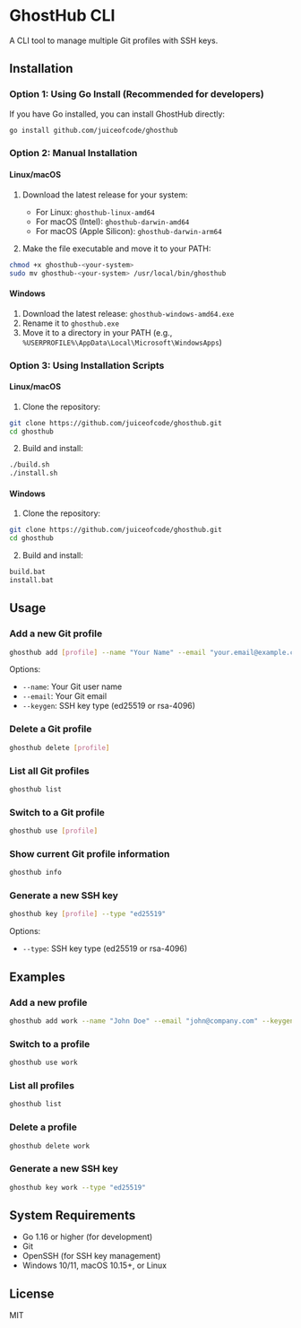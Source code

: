 # GhostHub CLI

A CLI tool to manage multiple Git profiles with SSH keys.

## Installation

### Option 1: Using Go Install (Recommended for developers)

If you have Go installed, you can install GhostHub directly:

```bash
go install github.com/juiceofcode/ghosthub
```

### Option 2: Manual Installation

#### Linux/macOS

1. Download the latest release for your system:
   - For Linux: `ghosthub-linux-amd64`
   - For macOS (Intel): `ghosthub-darwin-amd64`
   - For macOS (Apple Silicon): `ghosthub-darwin-arm64`

2. Make the file executable and move it to your PATH:
```bash
chmod +x ghosthub-<your-system>
sudo mv ghosthub-<your-system> /usr/local/bin/ghosthub
```

#### Windows

1. Download the latest release: `ghosthub-windows-amd64.exe`
2. Rename it to `ghosthub.exe`
3. Move it to a directory in your PATH (e.g., `%USERPROFILE%\AppData\Local\Microsoft\WindowsApps`)

### Option 3: Using Installation Scripts

#### Linux/macOS

1. Clone the repository:
```bash
git clone https://github.com/juiceofcode/ghosthub.git
cd ghosthub
```

2. Build and install:
```bash
./build.sh
./install.sh
```

#### Windows

1. Clone the repository:
```bash
git clone https://github.com/juiceofcode/ghosthub.git
cd ghosthub
```

2. Build and install:
```bash
build.bat
install.bat
```

## Usage

### Add a new Git profile

```bash
ghosthub add [profile] --name "Your Name" --email "your.email@example.com" --keygen "ed25519"
```

Options:
- `--name`: Your Git user name
- `--email`: Your Git email
- `--keygen`: SSH key type (ed25519 or rsa-4096)

### Delete a Git profile

```bash
ghosthub delete [profile]
```

### List all Git profiles

```bash
ghosthub list
```

### Switch to a Git profile

```bash
ghosthub use [profile]
```

### Show current Git profile information

```bash
ghosthub info
```

### Generate a new SSH key

```bash
ghosthub key [profile] --type "ed25519"
```

Options:
- `--type`: SSH key type (ed25519 or rsa-4096)

## Examples

### Add a new profile

```bash
ghosthub add work --name "John Doe" --email "john@company.com" --keygen "ed25519"
```

### Switch to a profile

```bash
ghosthub use work
```

### List all profiles

```bash
ghosthub list
```

### Delete a profile

```bash
ghosthub delete work
```

### Generate a new SSH key

```bash
ghosthub key work --type "ed25519"
```

## System Requirements

- Go 1.16 or higher (for development)
- Git
- OpenSSH (for SSH key management)
- Windows 10/11, macOS 10.15+, or Linux

## License

MIT 
